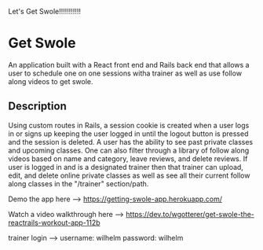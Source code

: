 Let's Get Swole!!!!!!!!!!!

# Get Swole
An application built with a React front end and Rails back end that allows a user to schedule one on one sessions witha trainer as well as use follow along videos to get swole. 

## Description

Using custom routes in Rails, a session cookie is created when a user logs in or signs up keeping the user logged in until the logout button is pressed and the session is deleted. A user has the ability to see past private classes and upcoming classes. One can also filter through a library of follow along videos based on name and category, leave reviews, and delete reviews. If user is logged in and is a designated trainer then that trainer can upload, edit, and delete online private classes as well as see all their current follow along classes in the "/trainer" section/path. 

Demo the app here --> https://getting-swole-app.herokuapp.com/

Watch a video walkthrough here --> https://dev.to/wgotterer/get-swole-the-reactrails-workout-app-112b

trainer login --> username: wilhelm password: wilhelm


